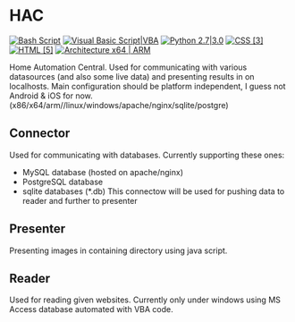 # HAC
[![Bash Script](https://img.shields.io/badge/Bash-Script-blue.svg)](https://www.gnu.org/software/bash/)
[![Visual Basic Script|VBA](https://img.shields.io/badge/Visual%20Basic-Script%20%7C%20VBA-lightgrey.svg)](https://msdn.microsoft.com/en-us/vstudio/ms788229.aspx)
[![Python 2.7|3.0](https://img.shields.io/badge/Python-2.7%20%7C%203.0-yellow.svg)](https://www.python.org/)
[![CSS [3]](https://img.shields.io/badge/CSS-%5B3%5D-ff69b4.svg)](http://www.w3schools.com/css/default.asp)
[![HTML [5]](https://img.shields.io/badge/HTML-%5B5%5D-brightgreen.svg)](http://www.w3schools.com/html/default.asp)
[![Architecture x64 | ARM](https://img.shields.io/badge/Architecture-x64%20%7C%20ARM-yellowgreen.svg)](http://www.arm.com/products/processors/instruction-set-architectures/index.php)


Home Automation Central.
Used for communicating with various datasources (and also some live data) and presenting results in on localhosts.
Main configuration should be platform independent, I guess not Android & iOS for now.
(x86/x64/arm//linux/windows/apache/nginx/sqlite/postgre)

## Connector
Used for communicating with databases. Currently supporting these ones:
- MySQL database (hosted on apache/nginx)
- PostgreSQL database
- sqlite databases (*.db)
This connectow will be used for pushing data to reader and further to presenter

## Presenter
Presenting images in containing directory using java script.

## Reader
Used for reading given websites.
Currently only under windows using MS Access database automated with VBA code.
